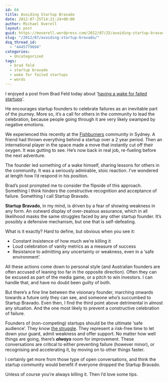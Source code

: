 ```yaml
---
id: 64
title: Avoiding Startup Bravado
date: 2012-07-25T14:21:24+00:00
author: Michael Overell
layout: post
guid: https://moverell.wordpress.com/2012/07/25/avoiding-startup-bravado
slug: "/2012/07/avoiding-startup-bravado/"
dsq_thread_id:
  - "4445779694"
categories:
  - Uncategorized
tags:
  - brad feld
  - startup bravado
  - wake for failed startups
  - words
---
```

I enjoyed a post from Brad Feld today about &rsquo;<a href="http://www.feld.com/wp/archives/2012/07/have-a-wake-for-failed-startups.html" title="Brad Feld - Have a wake for failed startups" target="_blank">having a wake for failed startups</a>&rsquo;.

He encourages startup founders to celebrate failures as an inevitable part of the journey. More so, it&rsquo;s a call for others in the community to lead the celebration, because people going through it are very likely swamped by negative emotions.

We experienced this recently at the <a href="http://fishburners.org" title="Fishburners" target="_blank">Fishburners</a> community in Sydney. A friend had thrown everything behind a startup over a 2 year period. Then an international player in the space made a move that instantly cut off their oxygen. It was gutting to see. He&rsquo;s now back in real job, re-fueling before the next adventure.

The founder led something of a wake himself, sharing lessons for others in the community. It was a seriously admirable, stoic reaction. I&rsquo;ve wondered at length how I&rsquo;d respond in his position.

Brad&rsquo;s post prompted me to consider the flipside of this approach. Something I think hinders the constructive recognition and acceptance of failure. Something I call Startup Bravado.

**Startup Bravado**, in my mind, is driven by a fear of showing weakness in any form. An outward display of over-zealous assurance, which in all likelihood masks the same struggles faced by any other startup founder. It&rsquo;s possibly a defensive mechanism, but one that is self-defeating.

What is it exactly? Hard to define, but obvious when you see it:

  * Constant insistence of how much we&rsquo;re killing it
  * Loud celebration of vanity metrics as a measure of success
  * Resistance to admitting any uncertainty or weakness, even in a &lsquo;safe environment&rsquo;.

All these actions come down to personal style (and Australian founders are often accused of leaning too far in the opposite direction). Often they can be excused as part of the media game, or a pitch to win investors. I can handle that, and have no doubt been guilty of both.  

But there&rsquo;s a fine line between the visionary founder, marching onwards towards a future only they can see, and someone who&rsquo;s succumbed to Startup Bravado. Even then, I find the third point above detrimental in almost any situation. And the one most likely to prevent a constructive celebration of failure.

Founders of (non-competing) startups should be the ultimate &#8216;safe audience&rsquo;. They know <a href="http://techcrunch.com/2012/06/14/the-struggle/" title="The Struggle" target="_blank">the struggle</a>. They represent a risk-free time to let down your guard, admit weakness and offer support. No matter how well things are going, there&rsquo;s _**always**_ room for improvement. These conversations are critical to either preventing failure (however minor), or recognising and accelerating it, by moving on to other things faster.

I certainly get more from those type of open conversations, and think the startup community would benefit if everyone dropped the Startup Bravado.

Unless of course you&rsquo;re always killing it. Then I&rsquo;d love some tips.
